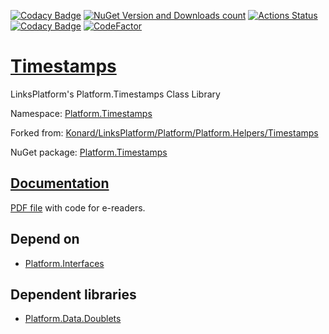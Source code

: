 [![Codacy Badge](https://api.codacy.com/project/badge/Grade/03d05a0737fd450bab7580db6eee17f8)](https://app.codacy.com/gh/linksplatform/Timestamps?utm_source=github.com&utm_medium=referral&utm_content=linksplatform/Timestamps&utm_campaign=Badge_Grade_Settings)
[![NuGet Version and Downloads count](https://buildstats.info/nuget/Platform.Timestamps)](https://www.nuget.org/packages/Platform.Timestamps)
[![Actions Status](https://github.com/linksplatform/Timestamps/workflows/CD/badge.svg)](https://github.com/linksplatform/Timestamps/actions?workflow=CD)
[![Codacy Badge](https://api.codacy.com/project/badge/Grade/5ac4e6ec489e47ffb7933fae393eb587)](https://app.codacy.com/app/drakonard/Timestamps?utm_source=github.com&utm_medium=referral&utm_content=linksplatform/Timestamps&utm_campaign=Badge_Grade_Dashboard)
[![CodeFactor](https://www.codefactor.io/repository/github/linksplatform/timestamps/badge)](https://www.codefactor.io/repository/github/linksplatform/timestamps)

# [Timestamps](https://github.com/linksplatform/Timestamps)

LinksPlatform's Platform.Timestamps Class Library

Namespace: [Platform.Timestamps](https://linksplatform.github.io/Timestamps/csharp/api/Platform.Timestamps.html)

Forked from: [Konard/LinksPlatform/Platform/Platform.Helpers/Timestamps](https://github.com/Konard/LinksPlatform/tree/0c85f236b75e6e3110790008b1a379c03c954501/Platform/Platform.Helpers/Timestamps)

NuGet package: [Platform.Timestamps](https://www.nuget.org/packages/Platform.Timestamps)

## [Documentation](https://linksplatform.github.io/Timestamps)
[PDF file](https://linksplatform.github.io/Timestamps/csharp/Platform.Timestamps.pdf) with code for e-readers.

## Depend on
*   [Platform.Interfaces](https://github.com/linksplatform/Interfaces)

## Dependent libraries
*   [Platform.Data.Doublets](https://github.com/linksplatform/Data.Doublets)
